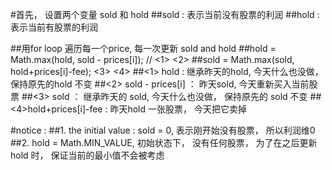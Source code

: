 
#首先， 设置两个变量 sold 和 hold
##sold : 表示当前没有股票的利润
##hold : 表示当前有股票的利润

##用for loop 遍历每一个price, 每一次更新 sold and hold
##hold = Math.max(hold, sold - prices[i]); // 
                  <1>         <2>
##sold = Math.max(sold, hold+prices[i]-fee); 
                 <3>           <4>
##<1> hold : 继承昨天的hold, 今天什么也没做， 保持原先的hold 不变
##<2> sold - prices[i] ： 昨天sold, 今天重新买入当前股票
##<3> sold ： 继承昨天的 sold, 今天什么也没做， 保持原先的 sold 不变
##<4>hold+prices[i]-fee : 昨天hold 一张股票， 今天把它卖掉

#notice :
##1. the initial value :  sold = 0, 表示刚开始没有股票， 所以利润维0
##2. hold = Math.MIN_VALUE, 初始状态下， 没有任何股票， 为了在之后更新hold 时， 保证当前的最小值不会被考虑